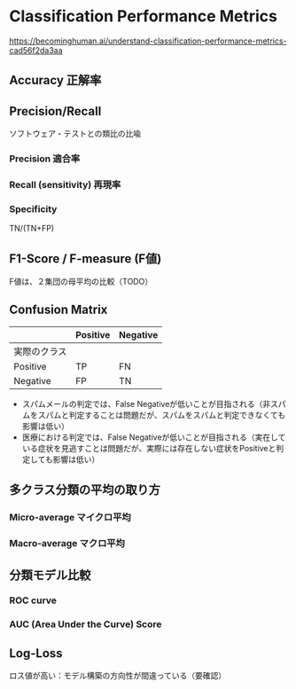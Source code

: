 # Classification Performance Metrics

https://becominghuman.ai/understand-classification-performance-metrics-cad56f2da3aa


## Accuracy 正解率

## Precision/Recall

ソフトウェア・テストとの類比の比喩

### Precision 適合率

### Recall (sensitivity) 再現率

### Specificity

TN/(TN+FP)

## F1-Score / F-measure (F値)

F値は、２集団の母平均の比較（TODO）

## Confusion Matrix


||Positive|Negative|
|--|--|--|
|実際のクラス|||
|Positive|TP|FN|
|Negative|FP|TN|

* スパムメールの判定では、False Negativeが低いことが目指される（非スパムをスパムと判定することは問題だが、スパムをスパムと判定できなくても影響は低い）
* 医療における判定では、False Negativeが低いことが目指される（実在している症状を見逃すことは問題だが、実際には存在しない症状をPositiveと判定しても影響は低い）

## 多クラス分類の平均の取り方
### Micro-average マイクロ平均
### Macro-average マクロ平均

## 分類モデル比較
### ROC curve
### AUC (Area Under the Curve) Score

## Log-Loss

ロス値が高い：モデル構築の方向性が間違っている（要確認）

